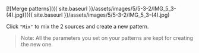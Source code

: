 ---
---

[![Merge patterns]({{ site.baseurl }}/assets/images/5/5-3-2/IMG_5_3-(4).jpg)]({{
site.baseurl }}/assets/images/5/5-3-2/IMG_5_3-(4).jpg)

Click `"Mix"` to mix the 2 sources and create a new pattern.

> Note: All the parameters you set on your patterns are kept for creating the new one.
